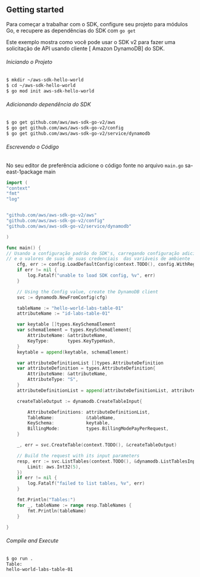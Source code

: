 ## Getting started

Para começar a trabalhar com o SDK, configure seu projeto para módulos Go, e recupere as dependências do SDK com `go get`

Este exemplo mostra como você pode usar o SDK v2 para fazer uma solicitação  de API  usando cliente [ Amazon DynamoDB] do SDK.

###### Iniciando o Projeto

```sh
$ mkdir ~/aws-sdk-hello-world
$ cd ~/aws-sdk-hello-world
$ go mod init aws-sdk-hello-world
```

###### Adicionando dependência do SDK

```sh
$ go get github.com/aws/aws-sdk-go-v2/aws
$ go get github.com/aws/aws-sdk-go-v2/config
$ go get github.com/aws/aws-sdk-go-v2/service/dynamodb
```

###### Escrevendo o Código

No seu editor de preferência adicione o código fonte no arquivo `main.go` sa-east-1package main

```go
import (
"context"
"fmt"
"log"


"github.com/aws/aws-sdk-go-v2/aws"
"github.com/aws/aws-sdk-go-v2/config"
"github.com/aws/aws-sdk-go-v2/service/dynamodb"

)

func main() {
// Usando a configuração padrão do SDK's, carregando configuração adicionais
// e o valores de suas de suas credenciais  das variáveis de ambiente
	cfg, err := config.LoadDefaultConfig(context.TODO(), config.WithRegion("sa-east-1"))
	if err != nil {
		log.Fatalf("unable to load SDK config, %v", err)
	}

	// Using the Config value, create the DynamoDB client
	svc := dynamodb.NewFromConfig(cfg)

	tableName := "hello-world-labs-table-01"
	attributeName := "id-labs-table-01"

	var keytable []types.KeySchemaElement
	var schemaElement = types.KeySchemaElement{
		AttributeName: &attributeName,
		KeyType:       types.KeyTypeHash,
	}
	keytable = append(keytable, schemaElement)

	var attributeDefinitionList []types.AttributeDefinition
	var attributeDefinition = types.AttributeDefinition{
		AttributeName: &attributeName,
		AttributeType: "S",
	}
	attributeDefinitionList = append(attributeDefinitionList, attributeDefinition)

	createTableOutput := dynamodb.CreateTableInput{

		AttributeDefinitions: attributeDefinitionList,
		TableName:            &tableName,
		KeySchema:            keytable,
		BillingMode:          types.BillingModePayPerRequest,
	}

	_, err = svc.CreateTable(context.TODO(), &createTableOutput)

	// Build the request with its input parameters
	resp, err := svc.ListTables(context.TODO(), &dynamodb.ListTablesInput{
		Limit: aws.Int32(5),
	})
	if err != nil {
		log.Fatalf("failed to list tables, %v", err)
	}

	fmt.Println("Tables:")
	for _, tableName := range resp.TableNames {
		fmt.Println(tableName)
	}

}
```

###### Compile and Execute

```sh
$ go run .
Table:
hello-world-labs-table-01
```
